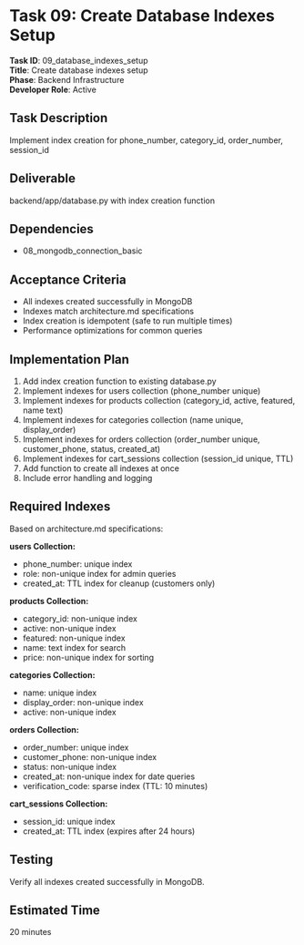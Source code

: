 # Task 09: Create Database Indexes Setup

**Task ID**: 09_database_indexes_setup  
**Title**: Create database indexes setup  
**Phase**: Backend Infrastructure  
**Developer Role**: Active  

## Task Description
Implement index creation for phone_number, category_id, order_number, session_id

## Deliverable
backend/app/database.py with index creation function

## Dependencies
- 08_mongodb_connection_basic

## Acceptance Criteria
- All indexes created successfully in MongoDB
- Indexes match architecture.md specifications
- Index creation is idempotent (safe to run multiple times)
- Performance optimizations for common queries

## Implementation Plan
1. Add index creation function to existing database.py
2. Implement indexes for users collection (phone_number unique)
3. Implement indexes for products collection (category_id, active, featured, name text)
4. Implement indexes for categories collection (name unique, display_order)
5. Implement indexes for orders collection (order_number unique, customer_phone, status, created_at)
6. Implement indexes for cart_sessions collection (session_id unique, TTL)
7. Add function to create all indexes at once
8. Include error handling and logging

## Required Indexes
Based on architecture.md specifications:

**users Collection:**
- phone_number: unique index
- role: non-unique index for admin queries
- created_at: TTL index for cleanup (customers only)

**products Collection:**
- category_id: non-unique index
- active: non-unique index
- featured: non-unique index
- name: text index for search
- price: non-unique index for sorting

**categories Collection:**
- name: unique index
- display_order: non-unique index
- active: non-unique index

**orders Collection:**
- order_number: unique index
- customer_phone: non-unique index
- status: non-unique index
- created_at: non-unique index for date queries
- verification_code: sparse index (TTL: 10 minutes)

**cart_sessions Collection:**
- session_id: unique index
- created_at: TTL index (expires after 24 hours)

## Testing
Verify all indexes created successfully in MongoDB.

## Estimated Time
20 minutes